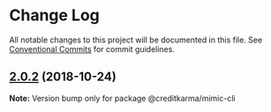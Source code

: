 # Change Log

All notable changes to this project will be documented in this file.
See [Conventional Commits](https://conventionalcommits.org) for commit guidelines.

<a name="2.0.2"></a>
## [2.0.2](https://github.com/creditkarma/Mimic/tree/master/packages/mimic-cli/compare/v2.0.0...v2.0.2) (2018-10-24)

**Note:** Version bump only for package @creditkarma/mimic-cli
